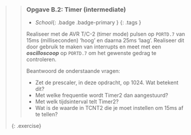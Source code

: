 >> ### Opgave B.2: Timer (intermediate)
>>
>> - *School*{: .badge .badge-primary }
>>{: .tags }
>>
>> Realiseer met de AVR T/C-2 (timer mode) pulsen op `PORTD.7` van 15ms (milliseconden) ‘hoog’ en daarna 25ms ‘laag’. Realiseer dit door gebruik te maken van interrupts en meet met een ***oscilloscoop*** op `PORTD.7` om het gewenste gedrag te controleren.
>>
>> Beantwoord de onderstaande vragen:
>> - Zet de prescaler, in deze opdracht, op 1024. Wat betekent dit?
>> - Met welke frequentie wordt Timer2 dan aangestuurd?
>> - Met welk tijdsinterval telt Timer2?
>> - Wat is de waarde in TCNT2 die je moet instellen om 15ms af te tellen?
>>
>{: .exercise}